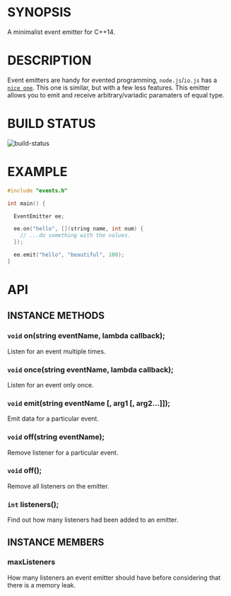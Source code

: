 # SYNOPSIS
A minimalist event emitter for C++14.

# DESCRIPTION
Event emitters are handy for evented programming, `node.js`/`io.js` 
has a [`nice one`](https://iojs.org/api/events.html).
This one is similar, but with a few less features. This emitter
allows you to emit and receive arbitrary/variadic paramaters of 
equal type.

# BUILD STATUS
![build-status](https://travis-ci.org/hij1nx/cpp-eventemitter.svg)

# EXAMPLE

```cc
#include "events.h"

int main() {

  EventEmitter ee;

  ee.on("hello", [](string name, int num) {
    // ...do something with the values.
  });

  ee.emit("hello", "beautiful", 100);
}
```

# API

## INSTANCE METHODS

### `void` on(string eventName, lambda callback);
Listen for an event multiple times.

### `void` once(string eventName, lambda callback);
Listen for an event only once.

### `void` emit(string eventName [, arg1 [, arg2...]]);
Emit data for a particular event.

### `void` off(string eventName);
Remove listener for a particular event.

### `void` off();
Remove all listeners on the emitter.

### `int` listeners();
Find out how many listeners had been added to an emitter.

## INSTANCE MEMBERS

### maxListeners
How many listeners an event emitter should have
before considering that there is a memory leak.

